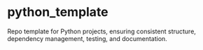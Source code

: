 # python_template
Repo template for Python projects, ensuring consistent structure, dependency management, testing, and documentation.
